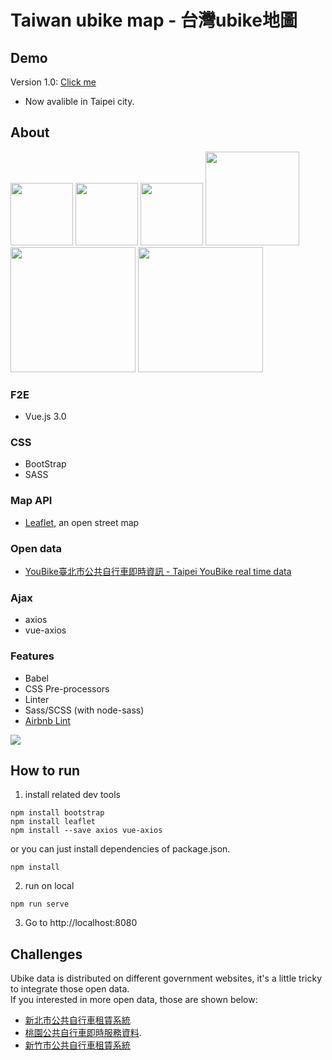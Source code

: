 # Taiwan ubike map - 台灣ubike地圖

## Demo
Version 1.0: [Click me](https://ubikemap.yyisyou.tw/)

- Now avalible in Taipei city.

## About 
<p float="left" margin="10px">
  <img src="https://vuejs.org/images/logo.png" width="100px"> 
  <img src="https://upload.wikimedia.org/wikipedia/commons/thumb/b/b2/Bootstrap_logo.svg/440px-Bootstrap_logo.svg.png" width="100px">
  <img src="https://sass-lang.com/assets/img/logos/logo-b6e1ef6e.svg" width="100px">  
  <img src="https://d33wubrfki0l68.cloudfront.net/7a197cfe44548cc1a3f581152af70a3051e11671/78df8/img/babel.svg" width="150px">
  <img src="https://leafletjs.com/docs/images/logo.png" width="200px">
  <img src="https://data.taipei/img/department.2fd5d7eb.png" width="200px">
</p>

### F2E
* Vue.js 3.0  

### CSS
* BootStrap  
* SASS

### Map API
* [Leaflet](https://leafletjs.com/examples/quick-start/), an open street map  

### Open data
* [YouBike臺北市公共自行車即時資訊 - Taipei YouBike real time data](https://data.taipei/#/dataset/detail?id=8ef1626a-892a-4218-8344-f7ac46e1aa48)  
### Ajax
* axios
* vue-axios

### Features
* Babel  
* CSS Pre-processors  
* Linter  
* Sass/SCSS (with node-sass)  
* [Airbnb Lint](https://github.com/airbnb/javascript)  
<img src="https://i.imgur.com/A2XaNqc.png"> 

## How to run
1. install related dev tools
```
npm install bootstrap
npm install leaflet
npm install --save axios vue-axios
```
or you can just install dependencies of package.json.
```
npm install
```

2. run on local  
```
npm run serve
```
3. Go to http://localhost:8080

## Challenges
Ubike data is distributed on different government websites, it's a little tricky to integrate those open data.  
If you interested in more open data, those are shown below:  
- [新北市公共自行車租賃系統](https://data.gov.tw/dataset/28318)  
- [桃園公共自行車即時服務資料](https://data.tycg.gov.tw/opendata/datalist/datasetMeta?oid=5ca2bfc7-9ace-4719-88ae-4034b9a5a55c). 
- [新竹市公共自行車租賃系統](http://ipgod.nchc.org.tw/dataset/376580000a-29f955)

